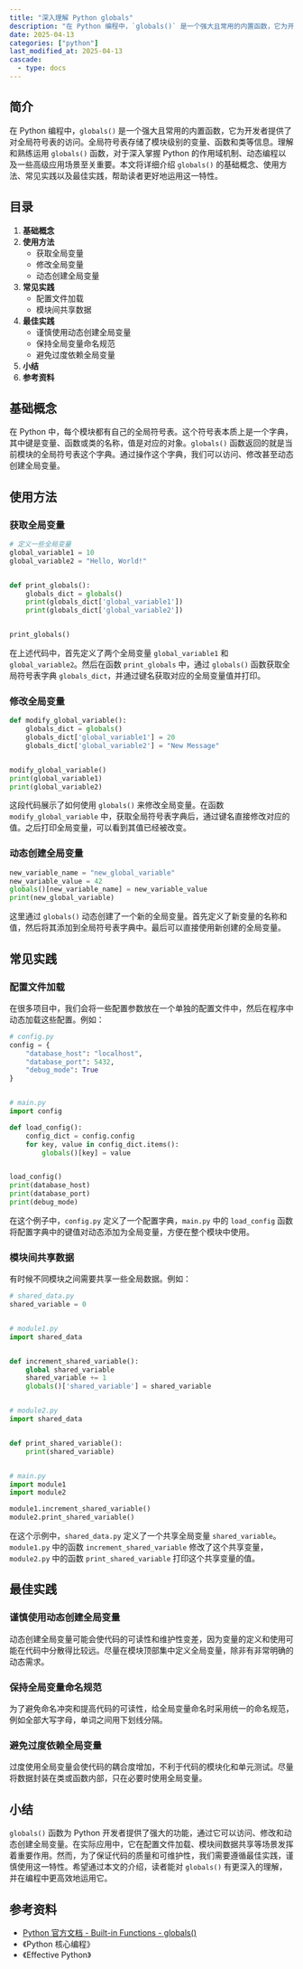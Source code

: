 ```yaml
---
title: "深入理解 Python globals"
description: "在 Python 编程中，`globals()` 是一个强大且常用的内置函数，它为开发者提供了对全局符号表的访问。全局符号表存储了模块级别的变量、函数和类等信息。理解和熟练运用 `globals()` 函数，对于深入掌握 Python 的作用域机制、动态编程以及一些高级应用场景至关重要。本文将详细介绍 `globals()` 的基础概念、使用方法、常见实践以及最佳实践，帮助读者更好地运用这一特性。"
date: 2025-04-13
categories: ["python"]
last_modified_at: 2025-04-13
cascade:
  - type: docs
---
```



## 简介
在 Python 编程中，`globals()` 是一个强大且常用的内置函数，它为开发者提供了对全局符号表的访问。全局符号表存储了模块级别的变量、函数和类等信息。理解和熟练运用 `globals()` 函数，对于深入掌握 Python 的作用域机制、动态编程以及一些高级应用场景至关重要。本文将详细介绍 `globals()` 的基础概念、使用方法、常见实践以及最佳实践，帮助读者更好地运用这一特性。

<!-- more -->
## 目录
1. **基础概念**
2. **使用方法**
    - 获取全局变量
    - 修改全局变量
    - 动态创建全局变量
3. **常见实践**
    - 配置文件加载
    - 模块间共享数据
4. **最佳实践**
    - 谨慎使用动态创建全局变量
    - 保持全局变量命名规范
    - 避免过度依赖全局变量
5. **小结**
6. **参考资料**

## 基础概念
在 Python 中，每个模块都有自己的全局符号表。这个符号表本质上是一个字典，其中键是变量、函数或类的名称，值是对应的对象。`globals()` 函数返回的就是当前模块的全局符号表这个字典。通过操作这个字典，我们可以访问、修改甚至动态创建全局变量。

## 使用方法

### 获取全局变量
```python
# 定义一些全局变量
global_variable1 = 10
global_variable2 = "Hello, World!"


def print_globals():
    globals_dict = globals()
    print(globals_dict['global_variable1'])
    print(globals_dict['global_variable2'])


print_globals()
```
在上述代码中，首先定义了两个全局变量 `global_variable1` 和 `global_variable2`。然后在函数 `print_globals` 中，通过 `globals()` 函数获取全局符号表字典 `globals_dict`，并通过键名获取对应的全局变量值并打印。

### 修改全局变量
```python
def modify_global_variable():
    globals_dict = globals()
    globals_dict['global_variable1'] = 20
    globals_dict['global_variable2'] = "New Message"


modify_global_variable()
print(global_variable1)
print(global_variable2)
```
这段代码展示了如何使用 `globals()` 来修改全局变量。在函数 `modify_global_variable` 中，获取全局符号表字典后，通过键名直接修改对应的值。之后打印全局变量，可以看到其值已经被改变。

### 动态创建全局变量
```python
new_variable_name = "new_global_variable"
new_variable_value = 42
globals()[new_variable_name] = new_variable_value
print(new_global_variable)
```
这里通过 `globals()` 动态创建了一个新的全局变量。首先定义了新变量的名称和值，然后将其添加到全局符号表字典中。最后可以直接使用新创建的全局变量。

## 常见实践

### 配置文件加载
在很多项目中，我们会将一些配置参数放在一个单独的配置文件中，然后在程序中动态加载这些配置。例如：
```python
# config.py
config = {
    "database_host": "localhost",
    "database_port": 5432,
    "debug_mode": True
}


# main.py
import config

def load_config():
    config_dict = config.config
    for key, value in config_dict.items():
        globals()[key] = value


load_config()
print(database_host)
print(database_port)
print(debug_mode)
```
在这个例子中，`config.py` 定义了一个配置字典，`main.py` 中的 `load_config` 函数将配置字典中的键值对动态添加为全局变量，方便在整个模块中使用。

### 模块间共享数据
有时候不同模块之间需要共享一些全局数据。例如：
```python
# shared_data.py
shared_variable = 0


# module1.py
import shared_data


def increment_shared_variable():
    global shared_variable
    shared_variable += 1
    globals()['shared_variable'] = shared_variable


# module2.py
import shared_data


def print_shared_variable():
    print(shared_variable)


# main.py
import module1
import module2

module1.increment_shared_variable()
module2.print_shared_variable()
```
在这个示例中，`shared_data.py` 定义了一个共享全局变量 `shared_variable`。`module1.py` 中的函数 `increment_shared_variable` 修改了这个共享变量，`module2.py` 中的函数 `print_shared_variable` 打印这个共享变量的值。

## 最佳实践

### 谨慎使用动态创建全局变量
动态创建全局变量可能会使代码的可读性和维护性变差，因为变量的定义和使用可能在代码中分散得比较远。尽量在模块顶部集中定义全局变量，除非有非常明确的动态需求。

### 保持全局变量命名规范
为了避免命名冲突和提高代码的可读性，给全局变量命名时采用统一的命名规范，例如全部大写字母，单词之间用下划线分隔。

### 避免过度依赖全局变量
过度使用全局变量会使代码的耦合度增加，不利于代码的模块化和单元测试。尽量将数据封装在类或函数内部，只在必要时使用全局变量。

## 小结
`globals()` 函数为 Python 开发者提供了强大的功能，通过它可以访问、修改和动态创建全局变量。在实际应用中，它在配置文件加载、模块间数据共享等场景发挥着重要作用。然而，为了保证代码的质量和可维护性，我们需要遵循最佳实践，谨慎使用这一特性。希望通过本文的介绍，读者能对 `globals()` 有更深入的理解，并在编程中更高效地运用它。

## 参考资料
- [Python 官方文档 - Built-in Functions - globals()](https://docs.python.org/3/library/functions.html#globals)
- 《Python 核心编程》
- 《Effective Python》